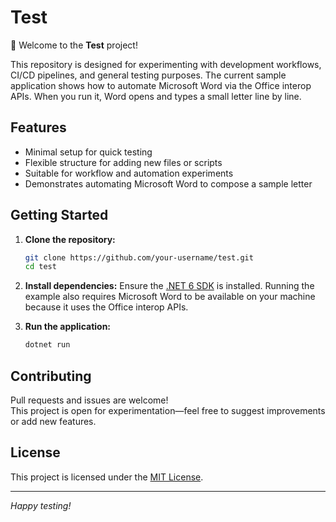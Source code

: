 # Test

👋 Welcome to the **Test** project!

This repository is designed for experimenting with development workflows, CI/CD
pipelines, and general testing purposes. The current sample application shows
how to automate Microsoft Word via the Office interop APIs. When you run it,
Word opens and types a small letter line by line.

## Features

- Minimal setup for quick testing
- Flexible structure for adding new files or scripts
- Suitable for workflow and automation experiments
- Demonstrates automating Microsoft Word to compose a sample letter

## Getting Started

1. **Clone the repository:**
   ```bash
   git clone https://github.com/your-username/test.git
   cd test
   ```

2. **Install dependencies:**
   Ensure the [.NET 6 SDK](https://dotnet.microsoft.com/en-us/download) is
   installed. Running the example also requires Microsoft Word to be available on
   your machine because it uses the Office interop APIs.

3. **Run the application:**
   ```bash
   dotnet run
   ```

## Contributing

Pull requests and issues are welcome!  
This project is open for experimentation—feel free to suggest improvements or add new features.

## License

This project is licensed under the [MIT License](LICENSE).

---
*Happy testing!*
